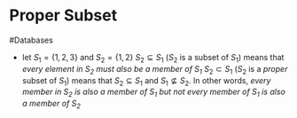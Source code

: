 # Proper Subset

#Databases

- let $S_1=\{1,2,3\}$ and $S_2=\{1,2\}$
  $S_2 \subseteq S_1$ ($S_2$ is a subset of $S_1$) means that _every element in $S_2$ must also be a member of $S_1$_
  $S_2 \subset S_1$ ($S_2$ is a _proper_ subset of $S_1$) means that $S_2 \subseteq S_1$ and $S_1 \nsubseteq S_2$. In other words, _every member in $S_2$ is also a member of $S_1$ but not every member of $S_1$ is also a member of $S_2$_
